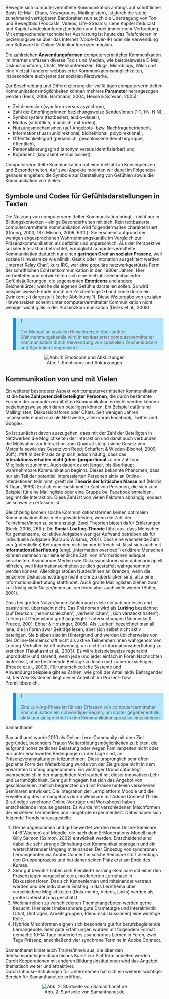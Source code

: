 <!-- filename: 02_Computervermittelte_Kommunikation.md -->
<!-- title: Computervermittelte Kommunikation -->

Bewegte sich computervermittelte Kommunikation anfangs auf schriftlicher Basis (E-Mail, Chats, Newsgroups, Mailinglisten), ist durch die stetig zunehmend verfügbaren Bandbreiten nun auch die Übertragung von Ton und Bewegtbild (Podcasts, Videos, Life-Streams; siehe Kapitel #educast und Kapitel #videokonferenz) möglich und findet immer mehr Verbreitung. Mit entsprechender technischer Ausrüstung ist heute das Telefonieren im beziehungsweise über das Internet (Voice-Over-IP) oder die Verwendung von Software für Online-Videokonferenzen möglich.

Die zahlreichen **Anwendungsformen** computervermittelter Kommunikation im Internet umfassen diverse Tools und Medien, wie beispielsweise E-Mail, Diskussionsforen, Chats, Webkonferenzen, Blogs, Microblogs, Wikis und eine Vielzahl anderer webbasierter Kommunikationsmöglichkeiten, insbesondere auch jener der sozialen Netzwerke.

Zur Beschreibung und Differenzierung der vielfältigen computervermittelten Kommunikationsmöglichkeiten können mehrere **Parameter** herangezogen werden (Beck, 2006; Hartmann, 2004; Hesse & Schwan, 2005):

- Zeitdimension (synchron versus asynchron),
- Zahl der Empfänger/innen beziehungsweise Sender/innen (1:1, 1:N, N:N),
- Symbolsystem (textbasiert, audio-visuell),
- Modus (schriftlich, mündlich, mit Video),
- Nutzungsmechanismen (auf Angebots- bzw. Nachfragebetrieben),
- Informationsfluss (unidirektional, bidirektional, polydirektional),
- Öffentlichkeitsgrad (persönlich, geschlossene Benutzergruppe, öffentlich),
- Personalisierungsgrad (anonym versus identifizierbar) und
- Kopräsenz (kopräsent versus isoliert).

Computervermittelte Kommunikation hat eine Vielzahl an Konsequenzen und Besonderheiten. Auf zwei Aspekte möchten wir dabei im Folgenden genauer eingehen: die Symbole zur Darstellung von Gefühlen sowie die Kommunikation von Vielen.

## Symbole und Codes für Gefühlsdarstellungen in Texten

Die Nutzung von computervermittelter Kommunikation bringt – nicht nur in Bildungskontexten – einige Besonderheiten mit sich. Rein textbasierte computervermittelte Kommunikation wird folgendermaßen charakterisiert (Döring, 2003, 187; Misoch, 2006, 63ff.): Sie erscheint aufgrund der wenigen angesprochenen Wahrnehmungskanäle im Vergleich zur Präsenzkommunikation als defizitär und unpersönlich. Aus der Perspektive sozialer Interaktion betrachtet, ermöglicht computervermittelte Kommunikation dadurch nur einen **geringen Grad an sozialer Präsenz**, weil soziale Hinweisreize wie Mimik, Gestik oder Intonation ausgefiltert werden. „Internet Relay Chat“, kurz IRC, war eine populäre netzwerkgestützte Form der schriftlichen Echtzeitkommunikation in den 1980er Jahren. Hier verbreiteten und entwickelten sich eine Vielzahl zeichenbasierter Gefühlsäußerungen, die sogenannten **Emoticons** und andere Zeichenkürzel, welche die eigenen Gefühle darstellen sollen. So wird beispielsweise Freude durch die Zeichenfolge **:-)** und Ironie durch ein Zwinkern **;-)** dargestellt (siehe Abbildung 1). Diese Weitergabe von sozialen Hinweisreizen scheint unter computervermittelter Kommunikation nicht weniger wichtig als in der Präsenzkommunikation (Derks et al., 2008).

<blockquote style="background: #B3E5FC; border-left: 10px solid #039BE5">

### !

Der Mangel an sozialen Hinweisreizen über andere Wahrnehmungskanäle wird in textbasierter computervermittelter Kommunikation durch Verwendung von speziellen Zeichenkürzeln und Symbolen kompensiert.

</blockquote>

<center><figure>
  <img src="https://raw.githubusercontent.com/ed-tech-at/L3T/refs/heads/main/15_Kommunikation_und_Moderation/img/01_Emoticons_und_Abkürzungen.png" alt="Abb. 1: Emoticons und Abkürzungen">
  <figcaption>Abb. 1: Emoticons und Abkürzungen</figcaption>
</figure></center>


## Kommunikation von und mit Vielen

Ein weiterer besonderer Aspekt von computervermittelter Kommunikation ist die **hohe Zahl potenziell beteiligter Personen**, die durch bestimmte Formen der computervermittelten Kommunikation erreicht werden können beziehungsweise sich daran beteiligen können. Ein Beispiel dafür sind Mailinglisten, Diskussionsforen oder Chats. Seit wenigen Jahren insbesondere auch soziale Netzwerke, allen voran Facebook, Twitter und Google+.

So ist zunächst davon auszugehen, dass mit der Zahl der Beteiligten in Netzwerken die Möglichkeiten der Interaktion und damit auch verbunden die Motivation zur Interaktion zum Quadrat steigt (siehe Gesetz von Metcalfe sowie das Gesetz von Reed; Schaffert & Wieden-Bischof, 2009, 36ff.). ### In der Praxis zeigt sich jedoch häufig, dass das **Interaktionsverhalten nicht (über-)proportional** zu der Zahl von Mitgliedern zunimmt. Auch dauert es oft länger, bis überhaupt wahrnehmbare Kommunikation beginnt. Dieses bekannte Phänomen, dass nur ein Teil der potentiell interessierten Personen aktiv an Online-Interaktionen teilnimmt, greift die **Theorie der kritischen Masse** auf (Morris & Ogan, 1996): Erst ab einer bestimmten Zahl von Personen, die sich zum Beispiel für eine Mailingliste oder eine Gruppe bei Facebook anmelden, beginnt die Interaktion. Diese Zahl ist von vielen Faktoren abhängig, sodass sie schwer zu erfassen ist.

Gleichzeitig können solche Kommunikationsformen keinen optimalen Kommunikationsfluss mehr gewährleisten, wenn die Zahl der Teilnehmer/innen zu sehr ansteigt. Zwei Theorien bieten dafür Erklärungen (Beck, 2006, 26ff.): Die **Social-Loafing-Theorie** führt aus, dass Menschen für gemeinsame, kollektive Aufgaben weniger Aufwand betreiben als für individuelle Aufgaben (Karau & Wiliams, 2001). Dass eine wachsende Zahl von (potentiellen) Beitragenden nicht immer hilfreich ist, lässt sich auch mit **Informationsüberflutung** (engl. „information overload“) erklären: Menschen können demnach nur eine endliche Zahl von Informationen adäquat verarbeiten. Asynchrone Medien wie Diskussionsforen sind dabei prinzipiell hilfreich, weil Informationseinheiten zeitlich gestaffelt wahrgenommen werden können. Allerdings stoßen Nutzer/innen an Grenzen, wenn die einzelnen Diskussionsstränge nicht mehr zu überblicken sind, also eine Informationsüberflutung stattfindet. Auch große Mailinglisten ziehen zwar kurzfristig viele Nutzer/innen an, verlieren aber auch viele wieder (Butler, 2001).

Dass bei großen Nutzer/innen-Zahlen auch viele einfach nur lesen und passiv sind, überrascht nicht. Das Phänomen wird als **Lurking** bezeichnet (auf Deutsch: „herumschleichen“, „verheimlichen“, „sich versteckt halten“). Lurking ist Gegenstand groß angelegter Untersuchungen (Nonnecke & Preece, 2001; Ebner & Holzinger, 2005). Als „Lurker“ bezeichnet man all jene, die in Foren zwar Beiträge lesen, aber sich selbst nicht aktiv beteiligen. Sie bleiben also im Hintergrund und werden üblicherweise von der Online-Gemeinschaft nicht als aktive Teilnehmer/innen wahrgenommen. Lurking-Verhalten ist oft notwendig, um nicht in Informationsüberflutung zu ersticken (Takahashi et al., 2003). Es wäre beispielsweise regelrecht unproduktiv und störend, wenn jede und jeder einfach in Foren Nachrichten hinterlässt, ohne bestehende Beiträge zu lesen und zu berücksichtigen (Preece et al., 2003). Für unterschiedliche Systeme und Anwendungsbeispiele gibt es Zahlen, wie groß der Anteil aktiv Beitragender ist, bei Wiki-Systemen liegt dieser Anteil oft im Prozent- bzw. Promillebereich.

<blockquote style="background: #B3E5FC; border-left: 10px solid #039BE5">

### !

Eine Lurking-Phase ist für das Erfassen von computervermittelter Kommunikation ein notwendiger Beginn, um später gegebenenfalls aktiv und zielgerichtet in den Kommunikationsprozess einzusteigen.

</blockquote>

Samanthanet

Samanthanet wurde 2010 als Online-Lern-Community mit dem Ziel gegründet, besonders Frauen Weiterbildungsmöglichkeiten zu bieten, die aufgrund hoher zeitlicher Belastung oder wegen Familienzeiten nicht oder nur unter erschwerten Bedingungen in der Lage sind, an Präsenzveranstaltungen teilzunehmen. Diese ursprünglich sehr offen geplante Form der Weiterbildung wurde von der Zielgruppe nicht in dem erwarteten Umfang angenommen. Ein wichtiger Grund dafür liegt wahrscheinlich in der mangelnden Vertrautheit mit dieser innovativen Lehr- und Lernmöglichkeit. Sehr gut hingegen hat sich das Angebot von geschlossenen, zeitlich begrenzten und mit Präsenzanteilen versehenen Seminaren entwickelt. Die Integration der Lernplattform Moodle und die Erweiterung des Lernangebots durch Webinare mit Adobe Connect (1- bis 2-stündige synchrone Online-Vorträge und Workshops) haben entscheidende Impulse gesetzt. Es wurde mit verschiedenen Mischformen der einzelnen Lernmedien und -angebote experimentiert. Dabei haben sich folgende Trends herausgestellt:

</blockquote>

1. Gerne angenommen und gut bewertet werden reine Online-Seminare (4-6 Wochen) auf Moodle, die nach dem E-Moderations-Modell nach Gilly Salmon (Salmon, 2002) entwickelt werden. Entscheidend sind dabei die sehr strenge Einhaltung der Kommunikationsregeln und ein wertschätzender Umgang miteinander. Der Einbezug von synchronen Lernangeboten via Adobe Connect in solche Seminare stört allerdings den Gruppenprozess und hat daher seinen Platz erst am Ende des Kurses.
2. Sehr gut bewährt haben sich Blended-Learning-Seminare mit einer den Präsenztagen vorgeschalteten, moderierten Lernphase in Diskussionsforen. Das sich Kennenlernen und miteinander vertraut werden und der individuelle Einstieg in das Lernthema über verschiedene Möglichkeiten (Dokumente, Videos, Links) werden als große Unterstützung geschätzt.
3. Webinarreihen zu verschiedenen Themenangeboten werden gerne besucht. Hier spielt insbesondere gute Dramaturgie und Interaktivität (Chat, Umfragen, Arbeitsgruppen, Plenumsdiskussionen) eine wichtige Rolle.
4. Hybride Mischformen eignen sich besonders gut für berufsbegleitende Lernangebote. Sehr gute Erfahrungen wurden mit folgendem Format gemacht: 10–14 Tage moderiertes asynchrones Lernen in Foren, zwei Tage Präsenz, anschließend vier synchrone Termine in Adobe Connect.

Samanthanet bildet auch Trainer/innen aus, die über den deutschsprachigen Raum hinaus Kurse zur Plattform anbieten werden. Durch Kooperationen mit anderen Bildungsinstitutionen wird das Angebot thematisch weiter und attraktiver.  
Durch Inhouse-Schulungen für Unternehmen hat sich ein weiterer wichtiger Bereich für Samanthanet.de eröffnet.

<center><figure>
  <img src="https://raw.githubusercontent.com/ed-tech-at/L3T/refs/heads/main/15_Kommunikation_und_Moderation/img/02_Startseite_von_Samanthanetde.jpg" alt="Abb. 2: Startseite von Samanthanet.de">
  <figcaption>Abb. 2: Startseite von Samanthanet.de</figcaption>
</figure></center>

